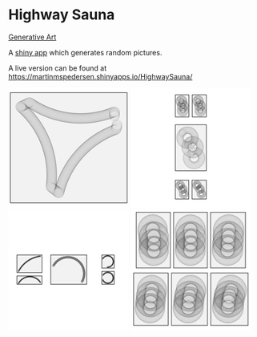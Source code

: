 # Highway Sauna
[Generative Art](https://en.wikipedia.org/wiki/Generative_art) 

A [shiny app](https://shiny.rstudio.com/) which generates random pictures.

A live version can be found at https://martinmspedersen.shinyapps.io/HighwaySauna/

<p float="left">
  <img src="https://github.com/MartinMSPedersen/GenerativeR/blob/master/HighwaySauna/pics/highwaysauna-ODU0MDM6MA==.png" width="240" height="240" />
  <img src="https://github.com/MartinMSPedersen/GenerativeR/blob/master/HighwaySauna/pics/highwaysauna-MjY4MTY6Mw==.png" width="240" height="240" />
  <img src="https://github.com/MartinMSPedersen/GenerativeR/blob/master/HighwaySauna/pics/highwaysauna-MzgyOTE6Ng==.png" width="240" height="240" />
  <img src="https://github.com/MartinMSPedersen/GenerativeR/blob/master/HighwaySauna/pics/highwaysauna-ODEzNjM6NQ==.png" width="240" height="240" />
</p>
